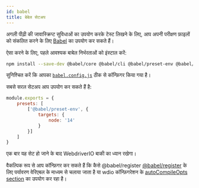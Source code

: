 ```yaml
---
id: babel
title: बेबेल सेटअप
---
```


अगली पीढ़ी की जावास्क्रिप्ट सुविधाओं का उपयोग करके टेस्ट लिखने के लिए, आप अपनी परीक्षण फ़ाइलों को संकलित करने के लिए [Babel](https://babeljs.io) का उपयोग कर सकते हैं।

ऐसा करने के लिए, पहले आवश्यक बाबेल निर्भरताओं को इंस्टाल करें:

```bash npm2yarn
npm install --save-dev @babel/core @babel/cli @babel/preset-env @babel/register
```

सुनिश्चित करें कि आपका [`babel.config.js`](https://babeljs.io/docs/en/config-files) ठीक से कॉन्फ़िगर किया गया है।

सबसे सरल सेटअप आप उपयोग कर सकते हैं है:

```js title="babel.config.js"
module.exports = {
    presets: [
        ['@babel/preset-env', {
            targets: {
                node: '14'
            }
        }]
    ]
}
```

एक बार यह सेट हो जाने के बाद WebdriverIO बाकी का ध्यान रखेगा।

वैकल्पिक रूप से आप कॉन्फ़िगर कर सकते हैं कि कैसे @babel/register [@babel/register](https://babeljs.io/docs/babel-register#environment-variables) के लिए पर्यावरण वेरिएबल के माध्यम से चलाया जाता है या wdio कॉन्फ़िगरेशन के [autoCompileOpts section](configurationfile#autoCompileOpts) का उपयोग कर रहा है।
